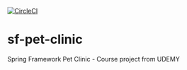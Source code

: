 [![CircleCI](https://circleci.com/gh/rentworx/sf-pet-clinic.svg?style=svg)](https://circleci.com/gh/rentworx/sf-pet-clinic)
# sf-pet-clinic #  

Spring Framework Pet Clinic - Course project from UDEMY
